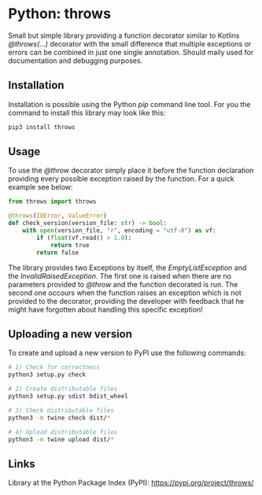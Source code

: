 # Python: throws

Small but simple library providing a function decorator similar to Kotlins *@throws(...)*
decorator with the small difference that multiple exceptions or errors can be combined in just one
single annotation. Should maily used for documentation and debugging purposes.

## Installation

Installation is possible using the Python *pip* command line tool. For you the command to install
this library may look like this:

```bash
pip3 install throws
```

## Usage

To use the *@throw* decorator simply place it before the function declaration providing every
possible exception raised by the function. For a quick example see below:

```python
from throws import throws

@throws(IOError, ValueError)
def check_version(version_file: str) -> bool:
    with open(version_file, "r", encoding = "utf-8") as vf:
        if (float(vf.read() > 1.0):
            return true
        return false
```

The library provides two Exceptions by itself, the *EmptyListException* and the
*InvalidRaisedException*. The first one is raised when there are no parameters provided to
*@throw* and the function decorated is run. The second one occours when the function raises an
exception which is not provided to the decorator, providing the developer with feedback that he
might have forgotten about handling this specific exception!

## Uploading a new version

To create and upload a new version to PyPI use the following commands:

```bash
# 1) Check for correctness
python3 setup.py check

# 2) Create distributable files
python3 setup.py sdist bdist_wheel

# 3) Check distributable files
python3 -m twine check dist/*

# 4) Upload distributable files
python3 -m twine upload dist/*
```

## Links

Library at the Python Package Index (PyPI): https://pypi.org/project/throws/
